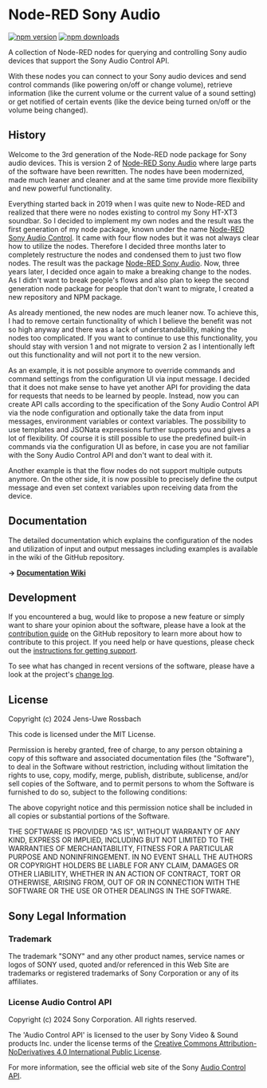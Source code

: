 # Node-RED Sony Audio

<a href="https://www.npmjs.com/package/@jens_rossbach/node-red-sony-audio"><img title="npm version" src="https://badgen.net/npm/v/@jens_rossbach/node-red-sony-audio"></a>
<a href="https://www.npmjs.com/package/@jens_rossbach/node-red-sony-audio"><img title="npm downloads" src="https://badgen.net/npm/dt/@jens_rossbach/node-red-sony-audio"></a>

A collection of Node-RED nodes for querying and controlling Sony audio devices that support the Sony Audio Control API.

With these nodes you can connect to your Sony audio devices and send control commands (like powering on/off or change volume), retrieve information (like the current volume or the current value of a sound setting) or get notified of certain events (like the device being turned on/off or the volume being changed).

## History
Welcome to the 3rd generation of the Node-RED node package for Sony audio devices. This is version 2 of [Node-RED Sony Audio](https://github.com/jensrossbach/node-red-contrib-sony-audio) where large parts of the software have been rewritten. The nodes have been modernized, made much leaner and cleaner and at the same time provide more flexibility and new powerful functionality.

Everything started back in 2019 when I was quite new to Node-RED and realized that there were no nodes existing to control my Sony HT-XT3 soundbar. So I decided to implement my own nodes and the result was the first generation of my node package, known under the name [Node-RED Sony Audio Control](https://github.com/jensrossbach/node-red-contrib-sony-audio-control). It came with four flow nodes but it was not always clear how to utilize the nodes. Therefore I decided three months later to completely restructure the nodes and condensed them to just two flow nodes. The result was the package [Node-RED Sony Audio](https://github.com/jensrossbach/node-red-contrib-sony-audio). Now, three years later, I decided once again to make a breaking change to the nodes. As I didn't want to break people's flows and also plan to keep the second generation node package for people that don't want to migrate, I created a new repository and NPM package.

As already mentioned, the new nodes are much leaner now. To achieve this, I had to remove certain functionality of which I believe the benefit was not so high anyway and there was a lack of understandability, making the nodes too complicated. If you want to continue to use this functionality, you should stay with version 1 and not migrate to version 2 as I intentionally left out this functionality and will not port it to the new version.

As an example, it is not possible anymore to override commands and command settings from the configuration UI via input message. I decided that it does not make sense to have yet another API for providing the data for requests that needs to be learned by people. Instead, now you can create API calls according to the specification of the Sony Audio Control API via the node configuration and optionally take the data from input messages, environment variables or context variables. The possibility to use templates and JSONata expressions further supports you and gives a lot of flexibility. Of course it is still possible to use the predefined built-in commands via the configuration UI as before, in case you are not familiar with the Sony Audio Control API and don't want to deal with it.

Another example is that the flow nodes do not support multiple outputs anymore. On the other side, it is now possible to precisely define the output message and even set context variables upon receiving data from the device.

## Documentation
The detailed documentation which explains the configuration of the nodes and utilization of input and output messages including examples is available in the wiki of the GitHub repository.

**&rarr; [Documentation Wiki](https://github.com/jensrossbach/node-red-sony-audio/wiki)**

## Development
If you encountered a bug, would like to propose a new feature or simply want to share your opinion about the software, please have a look at the [contribution guide](https://github.com/jensrossbach/node-red-sony-audio/blob/master/CONTRIBUTING.md) on the GitHub repository to learn more about how to contribute to this project. If you need help or have questions, please check out the [instructions for getting support](https://github.com/jensrossbach/node-red-sony-audio/blob/master/SUPPORT.md).

To see what has changed in recent versions of the software, please have a look at the project's [change log](https://github.com/jensrossbach/node-red-sony-audio/blob/master/CHANGELOG.md).

## License
Copyright (c) 2024 Jens-Uwe Rossbach

This code is licensed under the MIT License.

Permission is hereby granted, free of charge, to any person obtaining a copy
of this software and associated documentation files (the "Software"), to deal
in the Software without restriction, including without limitation the rights
to use, copy, modify, merge, publish, distribute, sublicense, and/or sell
copies of the Software, and to permit persons to whom the Software is
furnished to do so, subject to the following conditions:

The above copyright notice and this permission notice shall be included in all
copies or substantial portions of the Software.

THE SOFTWARE IS PROVIDED "AS IS", WITHOUT WARRANTY OF ANY KIND, EXPRESS OR
IMPLIED, INCLUDING BUT NOT LIMITED TO THE WARRANTIES OF MERCHANTABILITY,
FITNESS FOR A PARTICULAR PURPOSE AND NONINFRINGEMENT. IN NO EVENT SHALL THE
AUTHORS OR COPYRIGHT HOLDERS BE LIABLE FOR ANY CLAIM, DAMAGES OR OTHER
LIABILITY, WHETHER IN AN ACTION OF CONTRACT, TORT OR OTHERWISE, ARISING FROM,
OUT OF OR IN CONNECTION WITH THE SOFTWARE OR THE USE OR OTHER DEALINGS IN THE
SOFTWARE.

## Sony Legal Information
### Trademark
The trademark "SONY" and any other product names, service names or logos of SONY used, quoted and/or referenced in this Web Site are trademarks or registered trademarks of Sony Corporation or any of its affiliates.

### License Audio Control API
Copyright (c) 2024 Sony Corporation. All rights reserved.

The 'Audio Control API' is licensed to the user by Sony Video & Sound products Inc. under the license terms of the [Creative Commons Attribution-NoDerivatives 4.0 International Public License](https://creativecommons.org/licenses/by-nd/4.0/legalcode).

For more information, see the official web site of the Sony [Audio Control API](https://developer.sony.com/develop/audio-control-api).
